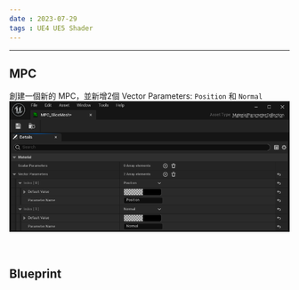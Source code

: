 ```yaml
---
date : 2023-07-29
tags : UE4 UE5 Shader
---
```

---
## MPC
創建一個新的 MPC，並新增2個 Vector Parameters: `Position` 和 `Normal`
![2023-07-29-181651](https://raw.githubusercontent.com/agin0634/DuriShen_DevNote/main/Archives/Images/2023-07-29-181651.png)

<br>

## Blueprint